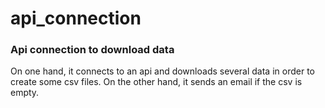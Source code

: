 # api_connection
### Api connection to download data

On one hand, it connects to an api and downloads several data in order to create some csv files. 
On the other hand, it sends an email if the csv is empty.
